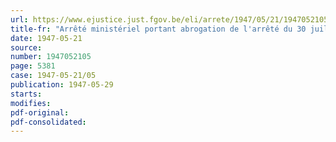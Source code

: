 ```yaml
---
url: https://www.ejustice.just.fgov.be/eli/arrete/1947/05/21/1947052105/justel
title-fr: "Arrêté ministériel portant abrogation de l'arrêté du 30 juillet 1946 relatif à la distribution de pneumatiques pour vélocipèdes"
date: 1947-05-21
source:
number: 1947052105
page: 5381
case: 1947-05-21/05
publication: 1947-05-29
starts:
modifies:
pdf-original:
pdf-consolidated:
---
```


